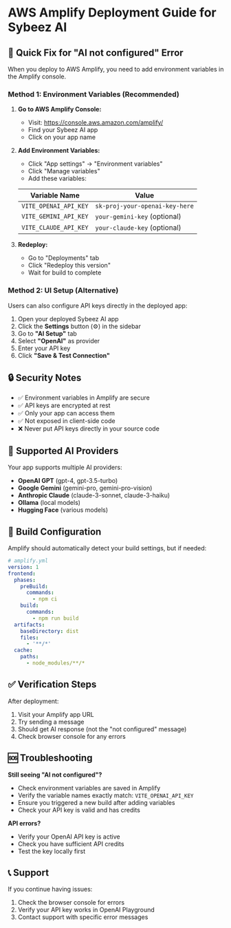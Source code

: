 # AWS Amplify Deployment Guide for Sybeez AI

## 🚀 Quick Fix for "AI not configured" Error

When you deploy to AWS Amplify, you need to add environment variables in the Amplify console.

### Method 1: Environment Variables (Recommended)

1. **Go to AWS Amplify Console:**
   - Visit: https://console.aws.amazon.com/amplify/
   - Find your Sybeez AI app
   - Click on your app name

2. **Add Environment Variables:**
   - Click "App settings" → "Environment variables"
   - Click "Manage variables"
   - Add these variables:

   | Variable Name | Value |
   |---------------|-------|
   | `VITE_OPENAI_API_KEY` | `sk-proj-your-openai-key-here` |
   | `VITE_GEMINI_API_KEY` | `your-gemini-key` (optional) |
   | `VITE_CLAUDE_API_KEY` | `your-claude-key` (optional) |

3. **Redeploy:**
   - Go to "Deployments" tab
   - Click "Redeploy this version"
   - Wait for build to complete

### Method 2: UI Setup (Alternative)

Users can also configure API keys directly in the deployed app:

1. Open your deployed Sybeez AI app
2. Click the **Settings** button (⚙️) in the sidebar
3. Go to **"AI Setup"** tab
4. Select **"OpenAI"** as provider
5. Enter your API key
6. Click **"Save & Test Connection"**

## 🔒 Security Notes

- ✅ Environment variables in Amplify are secure
- ✅ API keys are encrypted at rest
- ✅ Only your app can access them
- ✅ Not exposed in client-side code
- ❌ Never put API keys directly in your source code

## 🎯 Supported AI Providers

Your app supports multiple AI providers:

- **OpenAI GPT** (gpt-4, gpt-3.5-turbo)
- **Google Gemini** (gemini-pro, gemini-pro-vision)
- **Anthropic Claude** (claude-3-sonnet, claude-3-haiku)
- **Ollama** (local models)
- **Hugging Face** (various models)

## 🔄 Build Configuration

Amplify should automatically detect your build settings, but if needed:

```yaml
# amplify.yml
version: 1
frontend:
  phases:
    preBuild:
      commands:
        - npm ci
    build:
      commands:
        - npm run build
  artifacts:
    baseDirectory: dist
    files:
      - '**/*'
  cache:
    paths:
      - node_modules/**/*
```

## ✅ Verification Steps

After deployment:
1. Visit your Amplify app URL
2. Try sending a message
3. Should get AI response (not the "not configured" message)
4. Check browser console for any errors

## 🆘 Troubleshooting

**Still seeing "AI not configured"?**
- Check environment variables are saved in Amplify
- Verify the variable names exactly match: `VITE_OPENAI_API_KEY`
- Ensure you triggered a new build after adding variables
- Check your API key is valid and has credits

**API errors?**
- Verify your OpenAI API key is active
- Check you have sufficient API credits
- Test the key locally first

## 📞 Support

If you continue having issues:
1. Check the browser console for errors
2. Verify your API key works in OpenAI Playground
3. Contact support with specific error messages